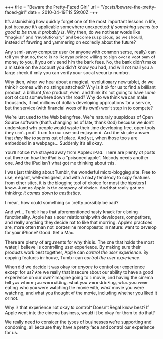 +++
title = "Beware the Pretty-Faced Girl"
url = "/posts/beware-the-pretty-faced-girl"
date = 2010-04-19T19:59:00Z
+++

It’s astonishing how quickly forget one of the most important lessons in life, just because it’s applicable somewhere unexpected: _if something seems too good to be true, it probably is_. Why then, do we not hear words like “magical” and “revolutionary” and become suspicious, as we should, instead of fawning and yammering on excitedly about the future?

Any semi-savvy computer user (or anyone with common sense, really) can tell you that no, there is no Kenyan prince willing to sign over a vast sum of money to you, if you only send him the bank fees. No, the bank didn’t make a mistake on the account you didn’t know you had, and will not mail you a large check if only you can verify your social security number.

Why then, when we hear about a magical, revolutionary new tablet, do we think it comes with no strings attached? Why is it ok for us to find a brilliant product, a brilliant _free_ product, even, and think it’s not going to have _some_ sort of cost somewhere down the road? Why do we think we can make thousands, if not millions of dollars developing applications for a service, but the service (with financial woes of its own!) won’t step in to compete?

We’re just used to the Web being free. We’re naturally suspicious of Open Source software (that’s changing, as of late, thank God) because we don’t understand why people would waste their time developing free, open tools they can’t profit from for our use and enjoyment. And the simple answer that _they like to_ seems out of place. And yet, when those tools are embedded in a webpage… Suddenly it’s all okay.

You’ll notice I’ve strayed away from Apple’s iPad. There are plenty of posts out there on how the iPad is a “poisoned apple”. Nobody needs another one. And the iPad isn’t what got me thinking about this.

I was just thinking about Tumblr, the wonderful micro-blogging site. Free to use, elegant, well-designed, and with a nasty tendency to copy features from other sites, it is the blogging tool of choice for most the hipsters I know. Just as Apple is the company of choice. And that really got me thinking: _it comes down to aesthetics._

I mean, how could something so pretty possibly be bad?

And yet… Tumblr has that aforementioned nasty knack for cloning functionality. Apple has a sour relationship with developers, competitors, and really anything they decide not to like that morning. Apple’s practices are, more often than not, borderline monopolistic in nature: want to develop for your iPhone? Good. Get a Mac.

There are plenty of arguments for why this is. The one that holds the most water, I believe, is controlling user experience. By making sure their products work best together, Apple can _control the user experience_. By copying features in-house, Tumblr can _control the user experience_.

When did we decide it was okay for _anyone_ to control our experience except for us? Are we really that insecure about our ability to have a good experience on our own? Imagine going to a movie, and having the cinema tell you where you were sitting, what you were drinking, what you were eating, who you were watching the movie with, _what_ movie you were watching, and what you thought of the movie, including whether you liked it or not.

Why is that experience not okay to control? Doesn’t Regal know best? If Apple went into the cinema business, would it be okay for them to do that?

We really need to consider the types of businesses we’re supporting and condoning, all because they have a pretty face and control our experience for us.
